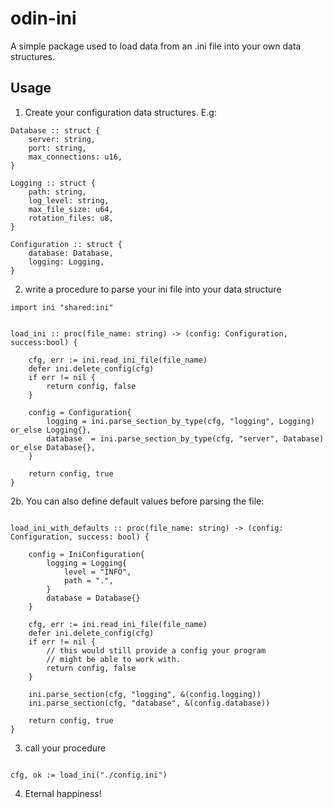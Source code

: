 

# odin-ini

A simple package used to load data from an .ini file into your own data structures.

## Usage

1. Create your configuration data structures. E.g:

```odin
Database :: struct {
    server: string,
    port: string,
    max_connections: u16,
}

Logging :: struct {
    path: string,
    log_level: string,
    max_file_size: u64,
    rotation_files: u8,
}

Configuration :: struct {
    database: Database,
    logging: Logging,
}

```

2. write a procedure to parse your ini file into your data structure 

```odin
import ini "shared:ini"


load_ini :: proc(file_name: string) -> (config: Configuration, success:bool) {

    cfg, err := ini.read_ini_file(file_name)
    defer ini.delete_config(cfg)
    if err != nil {
        return config, false
    }

    config = Configuration{
        logging = ini.parse_section_by_type(cfg, "logging", Logging)   or_else Logging{},
        database  = ini.parse_section_by_type(cfg, "server", Database) or_else Database{},
    }
    
    return config, true
}
```

2b. You can also define default values before parsing the file:

```odin

load_ini_with_defaults :: proc(file_name: string) -> (config: Configuration, success: bool) {

    config = IniConfiguration{
        logging = Logging{
            level = "INFO",
            path = ".",
        }
        database = Database{}
    }

    cfg, err := ini.read_ini_file(file_name)
    defer ini.delete_config(cfg)
    if err != nil {
        // this would still provide a config your program
        // might be able to work with.
        return config, false
    }

    ini.parse_section(cfg, "logging", &(config.logging))
    ini.parse_section(cfg, "database", &(config.database))

    return config, true
}
```

3. call your procedure

```odin

cfg, ok := load_ini("./config.ini")
```

4. Eternal happiness!

